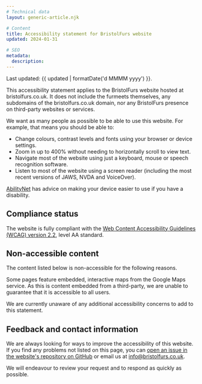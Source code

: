 ```yaml
---
# Technical data
layout: generic-article.njk

# Content
title: Accessibility statement for BristolFurs website
updated: 2024-01-31

# SEO
metadata:
  description:
---
```


Last updated: {{ updated | formatDate('d MMMM yyyy') }}.

This accessibility statement applies to the BristolFurs website hosted at bristolfurs.co.uk. It does not include the furmeets themselves, any subdomains of the bristolfurs.co.uk domain, nor any BristolFurs presence on third-party websites or services.

We want as many people as possible to be able to use this website. For example, that means you should be able to:

- Change colours, contrast levels and fonts using your browser or device settings.
- Zoom in up to 400% without needing to horizontally scroll to view text.
- Navigate most of the website using just a keyboard, mouse or speech recognition software.
- Listen to most of the website using a screen reader (including the most recent versions of JAWS, NVDA and VoiceOver).

[AbilityNet](https://mcmw.abilitynet.org.uk/) has advice on making your device easier to use if you have a disability.

## Compliance status

The website is fully compliant with the [Web Content Accessibility Guidelines (WCAG) version 2.2](https://www.w3.org/TR/WCAG22/), level AA standard.

## Non-accessible content

The content listed below is non-accessible for the following reasons.

Some pages feature embedded, interactive maps from the Google Maps service. As this is content embedded from a third-party, we are unable to guarantee that it is accessible to all users.

We are currently unaware of any additional accessibility concerns to add to this statement.

## Feedback and contact information

We are always looking for ways to improve the accessibility of this website. If you find any problems not listed on this page, you can [open an issue in the website's repository on GitHub](https://github.com/BristolFurs/bristolfurs-website/issues) or email us at [info@bristolfurs.co.uk](mailto:info@bristolfurs.co.uk).

We will endeavour to review your request and to respond as quickly as possible.
